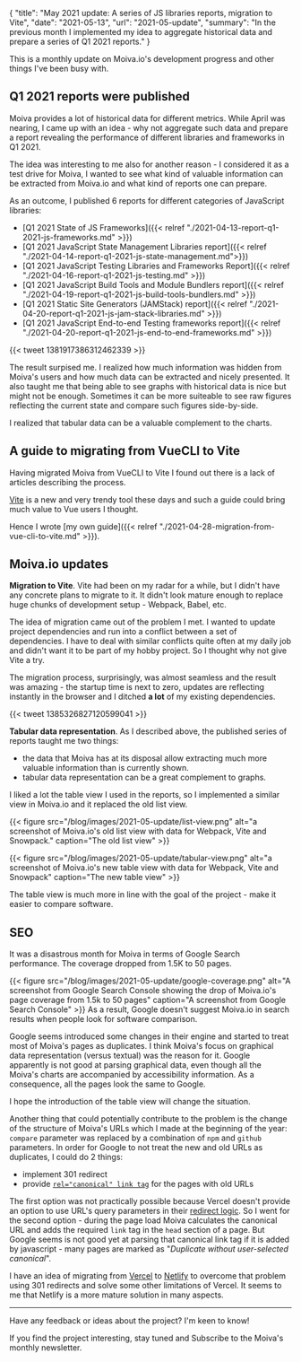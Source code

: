 {
    "title": "May 2021 update: A series of JS libraries reports, migration to Vite",
    "date": "2021-05-13",
    "url": "2021-05-update",
    "summary": "In the previous month I implemented my idea to aggregate historical data and prepare a series of Q1 2021 reports."
}

This is a monthly update on Moiva.io's development progress and other things I've been busy with.

## Q1 2021 reports were published
Moiva provides a lot of historical data for different metrics.
While April was nearing, I came up with an idea - why not aggregate such data and prepare a report revealing the performance of different libraries and frameworks in Q1 2021.

The idea was interesting to me also for another reason - I considered it as a test drive for Moiva, I wanted to see what kind of valuable information can be extracted from Moiva.io and what kind of reports one can prepare.

As an outcome, I published 6 reports for different categories of JavaScript libraries:
- [Q1 2021 State of JS Frameworks]({{< relref "./2021-04-13-report-q1-2021-js-frameworks.md" >}})
- [Q1 2021 JavaScript State Management Libraries report]({{< relref "./2021-04-14-report-q1-2021-js-state-management.md">}})
- [Q1 2021 JavaScript Testing Libraries and Frameworks Report]({{< relref "./2021-04-16-report-q1-2021-js-testing.md" >}})
- [Q1 2021 JavaScript Build Tools and Module Bundlers report]({{< relref "./2021-04-19-report-q1-2021-js-build-tools-bundlers.md" >}})
- [Q1 2021 Static Site Generators (JAMStack) report]({{< relref "./2021-04-20-report-q1-2021-js-jam-stack-libraries.md" >}})
- [Q1 2021 JavaScript End-to-end Testing frameworks report]({{< relref "./2021-04-20-report-q1-2021-js-end-to-end-frameworks.md" >}})

{{< tweet 1381917386312462339 >}}

The result surpised me. I realized how much information was hidden from Moiva's users and how much data can be extracted and nicely presented.
It also taught me that being able to see graphs with historical data is nice but might not be enough. Sometimes it can be more suiteable to see raw figures reflecting the current state and compare such figures side-by-side. 

I realized that tabular data can be a valuable complement to the charts.

## A guide to migrating from VueCLI to Vite
Having migrated Moiva from VueCLI to Vite I found out there is a lack of articles describing the process.

[Vite](https://vitejs.dev/) is a new and very trendy tool these days and such a guide could bring much value to Vue users I thought.

Hence I wrote [my own guide]({{< relref "./2021-04-28-migration-from-vue-cli-to-vite.md" >}}).

## Moiva.io updates
__Migration to Vite__.
Vite had been on my radar for a while, but I didn't have any concrete plans to migrate to it. It didn't look mature enough to replace huge chunks of development setup - Webpack, Babel, etc.

The idea of migration came out of the problem I met. I wanted to update project dependencies and run into a conflict between a set of dependencies. I have to deal with similar conflicts quite often at my daily job and didn't want it to be part of my hobby project. So I thought why not give Vite a try.

The migration process, surprisingly, was almost seamless and the result was amazing - the startup time is next to zero, updates are reflecting instantly in the browser and I ditched __a lot__ of my existing dependencies.

{{< tweet 1385326827120599041 >}}

__Tabular data representation__. As I described above, the published series of reports taught me two things:
- the data that Moiva has at its disposal allow extracting much more valuable information than is currently shown.
- tabular data representation can be a great complement to graphs.

I liked a lot the table view I used in the reports, so I implemented a similar view in Moiva.io and it replaced the old list view.

{{< figure src="/blog/images/2021-05-update/list-view.png" alt="a screenshot of Moiva.io's old list view with data for Webpack, Vite and Snowpack." caption="The old list view" >}}

{{< figure src="/blog/images/2021-05-update/tabular-view.png" alt="a screenshot of Moiva.io's new table view with data for Webpack, Vite and Snowpack" caption="The new table view" >}}

The table view is much more in line with the goal of the project - make it easier to compare software.

## SEO
It was a disastrous month for Moiva in terms of Google Search performance. The coverage dropped from 1.5K to 50 pages. 

{{< figure src="/blog/images/2021-05-update/google-coverage.png" alt="A screenshot from Google Search Console showing the drop of Moiva.io's page coverage from 1.5k to 50 pages" caption="A screenshot from Google Search Console" >}}
As a result, Google doesn't suggest Moiva.io in search results when people look for software comparison.

Google seems introduced some changes in their engine and started to treat most of Moiva's pages as duplicates. I think Moiva's focus on graphical data representation (versus textual) was the reason for it. Google apparently is not good at parsing graphical data, even though all the Moiva's charts are accompanied by accessibility information. As a consequence, all the pages look the same to Google.

I hope the introduction of the table view will change the situation.

Another thing that could potentially contribute to the problem is the change of the structure of Moiva's URLs which I made at the beginning of the year: `compare` parameter was replaced by a combination of `npm` and `github` parameters. In order for Google to not treat the new and old URLs as duplicates, I could do 2 things:
- implement 301 redirect
- provide [`rel="canonical" link tag`](https://developers.google.com/search/docs/advanced/crawling/consolidate-duplicate-urls#rel-canonical-link-method) for the pages with old URLs

The first option was not practically possible because Vercel doesn't provide an option to use URL's query parameters in their [redirect logic](https://vercel.com/docs/configuration#project/redirects). So I went for the second option - during the page load Moiva calculates the canonical URL and adds the required `link` tag in the `head` section of a page. But Google seems is not good yet at parsing that canonical link tag if it is added by javascript - many pages are marked as "_Duplicate without user-selected canonical_".

I have an idea of migrating from [Vercel](http://vercel.com/) to [Netlify](https://www.netlify.com/) to overcome that problem using 301 redirects and solve some other limitations of Vercel. It seems to me that Netlify is a more mature solution in many aspects.

---

Have any feedback or ideas about the project? I'm keen to know!

If you find the project interesting, stay tuned and Subscribe to the Moiva's monthly newsletter.
